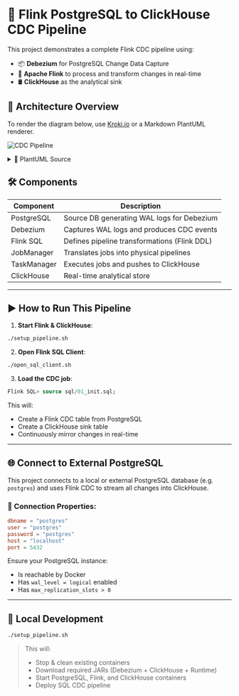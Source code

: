 # 🚀 Flink PostgreSQL to ClickHouse CDC Pipeline

This project demonstrates a complete Flink CDC pipeline using:
- 📦 **Debezium** for PostgreSQL Change Data Capture
- 🔄 **Apache Flink** to process and transform changes in real-time
- 🛢️ **ClickHouse** as the analytical sink

## 🧱 Architecture Overview

To render the diagram below, use [Kroki.io](https://kroki.io) or a Markdown PlantUML renderer.

![CDC Pipeline](https://kroki.io/plantuml/svg/eNp1VMFu2zAMvesruJxSFDm1u-wwdI2Tol0CZE2AXXKhbcYWIkuCJK9Lv36U1DjGttxs8_Hx8fElDz6gC32nxKfQUkfgLVaksBQCq2AcFPSLlLHkAH18ETUGLNETTDbGh8bR9sdqr6c78gEKrt1MInLzJCrTWaNJB5gUVNK77DvGfTR5mBfzDD0Xxw1LJfUREvOLKWFaFCu4hZVpZJWbEoDr_zSlhjVqbMgl5Mv6P5gd-uMYtFuP9tqyJa-mOnqWu3RGB9I1T3_E6shPef6AEYJNgdnsKw-CL7yMVebko3RgIT5JvxFi85Qw510Zuehk8PDz2wrmLeqGvBiKEXlekJHsFM9zhB1Mv-PhiDMfToqYdQAN87d9yby5GzYKteDPsbpL6iSfN1QtLH5T1fO-ijJol0HDVox91p5c-BhMdbqtENoEAiebNoA5xCtfQgCeqGbgmwwteOwsk0dT9_q11x6MBmuY8PP93Z2IjkaqvwmHLAxevEW9lI1SpuGbIPdSMq9KxoFPEv1V0iErBR2kztEDKy3xd4qkssqs2ZCYtQ6tlbq5zsmpuuQMyl6qmle0QXbyneq9pmSw5KUbh7b1cHCmi6m4ysgRHKUSXPTMokOlSI35fF8Gxl2Xdonm5ZzLxe3jAmSMWQB2S81YKe11vE-WlhNz4F88C1CnIKvRhAd-4v-IP_NEaq8=)

<details>
<summary>📜 PlantUML Source</summary>

```plantuml
@startuml
!theme spacelab

actor Developer as Dev
database "PostgreSQL\n(Test Data)" as PG
component "Debezium\n(Postgres CDC)" as Debezium
component "Flink SQL\nJob (DDL + Logic)" as FlinkSQL
component "Flink\nJobManager" as JM
component "Flink\nTaskManager" as TM
database "ClickHouse\n(Server)" as ClickHouse

Dev --> JM : Deploys SQL Jobs (DDL)

PG --> Debezium : Emits WAL Changes
Debezium --> FlinkSQL : CDC Stream (Kafka-style)

FlinkSQL --> JM : Submit Flink Plan
JM --> TM : Dispatch Executable Plan
TM --> ClickHouse : Insert Streamed Data

note right of PG
PostgreSQL seeded with sample data\nRuns on port 5433
end note

note right of Debezium
Debezium watches WAL logs\nand emits change streams
end note

note right of FlinkSQL
Defines CDC pipeline logic\nand table DDL mappings
end note

note right of JM
JobManager builds optimized\nexecution graphs from SQL
end note

note right of TM
TaskManager runs parallel\nexecution subtasks
end note

note right of ClickHouse
ClickHouse ingests real-time\ndata from Flink for analytics
end note
@enduml
```

</details>

## 🛠 Components

| Component     | Description                                   |
|---------------|-----------------------------------------------|
| PostgreSQL    | Source DB generating WAL logs for Debezium    |
| Debezium      | Captures WAL logs and produces CDC events     |
| Flink SQL     | Defines pipeline transformations (Flink DDL)  |
| JobManager    | Translates jobs into physical pipelines       |
| TaskManager   | Executes jobs and pushes to ClickHouse        |
| ClickHouse    | Real-time analytical store                    |

---

## ▶️ How to Run This Pipeline

1. **Start Flink & ClickHouse**:
```bash
./setup_pipeline.sh
```

2. **Open Flink SQL Client**:
```bash
./open_sql_client.sh
```

3. **Load the CDC job**:
```sql
Flink SQL> source sql/01_init.sql;
```

This will:
- Create a Flink CDC table from PostgreSQL
- Create a ClickHouse sink table
- Continuously mirror changes in real-time

---

## 🌐 Connect to External PostgreSQL

This project connects to a local or external PostgreSQL database (e.g. `postgres`) and uses Flink CDC to stream all changes into ClickHouse.

### 🔑 Connection Properties:
```toml
dbname = "postgres"
user = "postgres"
password = "postgres"
host = "localhost"
port = 5432
```

Ensure your PostgreSQL instance:
- Is reachable by Docker
- Has `wal_level = logical` enabled
- Has `max_replication_slots > 0`

---

## 🧪 Local Development

```bash
./setup_pipeline.sh
```

> This will:
> - Stop & clean existing containers
> - Download required JARs (Debezium + ClickHouse + Runtime)
> - Start PostgreSQL, Flink, and ClickHouse containers
> - Deploy SQL CDC pipeline
